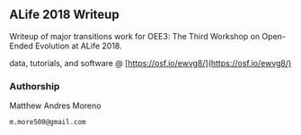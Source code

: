 ## ALife 2018 Writeup

Writeup of major transitions work for OEE3: The Third Workshop on Open-Ended Evolution at ALife 2018.

data, tutorials, and software @ [https://osf.io/ewvg8/](https://osf.io/ewvg8/)

### Authorship

Matthew Andres Moreno

`m.more500@gmail.com`
